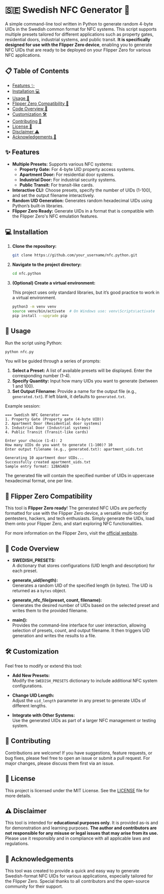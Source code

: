 # 🇸🇪 Swedish NFC Generator 🔑

A simple command-line tool written in Python to generate random 4-byte UIDs in the Swedish common format for NFC systems. This script supports multiple presets tailored for different applications such as property gates, residential doors, industrial systems, and public transit. **It is specifically designed for use with the Flipper Zero device**, enabling you to generate NFC UIDs that are ready to be deployed on your Flipper Zero for various NFC applications.

## 📋 Table of Contents

- [Features ✨](#features-)
- [Installation 💻](#installation-)
- [Usage 🚀](#usage-)
- [Flipper Zero Compatibility 📱](#flipper-zero-compatibility-)
- [Code Overview 🧐](#code-overview-)
- [Customization 🛠️](#customization-)
- [Contributing 🤝](#contributing-)
- [License 📄](#license-)
- [Disclaimer ⚠️](#disclaimer-)
- [Acknowledgements 🙏](#acknowledgements-)

## ✨ Features

- **Multiple Presets:** Supports various NFC systems:
  - **Property Gate:** For 4-byte UID property access systems.
  - **Apartment Door:** For residential door systems.
  - **Industrial Door:** For industrial security systems.
  - **Public Transit:** For transit-like cards.
- **Interactive CLI:** Choose presets, specify the number of UIDs (1-100), and set the output filename interactively.
- **Random UID Generation:** Generates random hexadecimal UIDs using Python’s built-in libraries.
- **Flipper Zero Ready:** Generate UIDs in a format that is compatible with the Flipper Zero's NFC emulation features.

## 💻 Installation

1. **Clone the repository:**

   ```bash
   git clone https://github.com/your_username/nfc.python.git
   ```

2. **Navigate to the project directory:**

   ```bash
   cd nfc.python
   ```

3. **(Optional) Create a virtual environment:**

   This project uses only standard libraries, but it’s good practice to work in a virtual environment.

   ```bash
   python3 -m venv venv
   source venv/bin/activate  # On Windows use: venv\Scripts\activate
   pip install --upgrade pip
   ```

## 🚀 Usage

Run the script using Python:

```bash
python nfc.py
```

You will be guided through a series of prompts:

1. **Select a Preset:** A list of available presets will be displayed. Enter the corresponding number (1-4).
2. **Specify Quantity:** Input how many UIDs you want to generate (between 1 and 100).
3. **Set Output Filename:** Provide a name for the output file (e.g., `generated.txt`). If left blank, it defaults to `generated.txt`.

Example session:

```
=== Swedish NFC Generator ===
1. Property Gate (Property gate (4-byte UID))
2. Apartment Door (Residential door systems)
3. Industrial Door (Industrial systems)
4. Public Transit (Transit-like cards)

Enter your choice (1-4): 2
How many UIDs do you want to generate (1-100)? 10
Enter output filename (e.g., generated.txt): apartment_uids.txt

Generating 10 apartment door UIDs...
Successfully created apartment_uids.txt
Sample entry format: 12BA5AE0
```

The generated file will contain the specified number of UIDs in uppercase hexadecimal format, one per line.

## 📱 Flipper Zero Compatibility

This tool is **Flipper Zero ready**! The generated NFC UIDs are perfectly formatted for use with the Flipper Zero device, a versatile multi-tool for pentesters, hackers, and tech enthusiasts. Simply generate the UIDs, load them onto your Flipper Zero, and start exploring NFC functionalities.

For more information on the Flipper Zero, visit the [official website](https://flipperzero.one/).

## 🧐 Code Overview

- **SWEDISH_PRESETS:**  
  A dictionary that stores configurations (UID length and description) for each preset.

- **generate_uid(length):**  
  Generates a random UID of the specified length (in bytes). The UID is returned as a `bytes` object.

- **generate_nfc_file(preset, count, filename):**  
  Generates the desired number of UIDs based on the selected preset and writes them to the provided filename.

- **main():**  
  Provides the command-line interface for user interaction, allowing selection of presets, count, and output filename. It then triggers UID generation and writes the results to a file.

## 🛠️ Customization

Feel free to modify or extend this tool:

- **Add New Presets:**  
  Modify the `SWEDISH_PRESETS` dictionary to include additional NFC system configurations.
  
- **Change UID Length:**  
  Adjust the `uid_length` parameter in any preset to generate UIDs of different lengths.

- **Integrate with Other Systems:**  
  Use the generated UIDs as part of a larger NFC management or testing system.

## 🤝 Contributing

Contributions are welcome! If you have suggestions, feature requests, or bug fixes, please feel free to open an issue or submit a pull request. For major changes, please discuss them first via an issue.

## 📄 License

This project is licensed under the MIT License. See the [LICENSE](LICENSE) file for more details.

## ⚠️ Disclaimer

This tool is intended for **educational purposes only**. It is provided as-is and for demonstration and learning purposes. **The author and contributors are not responsible for any misuse or legal issues that may arise from its use.** Please use it responsibly and in compliance with all applicable laws and regulations.

## 🙏 Acknowledgements

This tool was created to provide a quick and easy way to generate Swedish-format NFC UIDs for various applications, especially tailored for the Flipper Zero. Special thanks to all contributors and the open-source community for their support.
```
